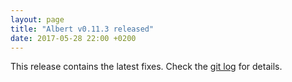 ```yaml
---
layout: page
title: "Albert v0.11.3 released"
date: 2017-05-28 22:00 +0200
---
```


This release contains the latest fixes. Check the [git log](https://github.com/albertlauncher/albert/commits/v0.11.3) for details.
